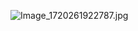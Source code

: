 ![Image_1720261922787.jpg](https://github.com/PCL-Community/Forum/assets/131975043/47250ecb-b28f-4d19-ab1f-5bfa7cd76a09)

